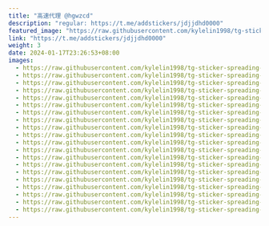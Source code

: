 ```yaml
---
title: "高速代理 @hgwzcd"
description: "regular: https://t.me/addstickers/jdjjdhd0000"
featured_image: "https://raw.githubusercontent.com/kylelin1998/tg-sticker-spreading-worldwide-images/main/img/ddb42fb0-b5ce-43aa-90e0-dcbc735be00f.jpg"
link: "https://t.me/addstickers/jdjjdhd0000"
weight: 3
date: 2024-01-17T23:26:53+08:00
images:
  - https://raw.githubusercontent.com/kylelin1998/tg-sticker-spreading-worldwide-images/main/img/ddb42fb0-b5ce-43aa-90e0-dcbc735be00f.jpg
  - https://raw.githubusercontent.com/kylelin1998/tg-sticker-spreading-worldwide-images/main/img/c232291a-00b6-4a8d-b4f2-3ee5d90e5e60.jpg
  - https://raw.githubusercontent.com/kylelin1998/tg-sticker-spreading-worldwide-images/main/img/786d13a6-a3f0-4d66-b542-2650802c44ff.jpg
  - https://raw.githubusercontent.com/kylelin1998/tg-sticker-spreading-worldwide-images/main/img/d3006fb1-e0e5-4525-813b-0208de268137.jpg
  - https://raw.githubusercontent.com/kylelin1998/tg-sticker-spreading-worldwide-images/main/img/c83d4270-f37d-4750-9505-1ba7c0a2490e.jpg
  - https://raw.githubusercontent.com/kylelin1998/tg-sticker-spreading-worldwide-images/main/img/bb65bc8e-eb52-4ce3-9ace-170b05b72c50.jpg
  - https://raw.githubusercontent.com/kylelin1998/tg-sticker-spreading-worldwide-images/main/img/302eb7eb-92c1-4a4e-b5a7-a66f87b02911.jpg
  - https://raw.githubusercontent.com/kylelin1998/tg-sticker-spreading-worldwide-images/main/img/3489e6c6-ea85-4dd5-83b1-ce73dc820882.jpg
  - https://raw.githubusercontent.com/kylelin1998/tg-sticker-spreading-worldwide-images/main/img/33799ff6-093a-4734-9506-ed2381f461e7.jpg
  - https://raw.githubusercontent.com/kylelin1998/tg-sticker-spreading-worldwide-images/main/img/972750bc-3b39-47b0-8f19-8f9983cecf35.jpg
  - https://raw.githubusercontent.com/kylelin1998/tg-sticker-spreading-worldwide-images/main/img/829c18de-37bc-4593-84d5-e13c8b4dddec.jpg
  - https://raw.githubusercontent.com/kylelin1998/tg-sticker-spreading-worldwide-images/main/img/4ecae37f-d6a4-42da-8d8c-d32127ac188b.jpg
  - https://raw.githubusercontent.com/kylelin1998/tg-sticker-spreading-worldwide-images/main/img/a2d0c0ea-a4ab-4bbc-ac35-c2fe29140691.jpg
  - https://raw.githubusercontent.com/kylelin1998/tg-sticker-spreading-worldwide-images/main/img/2c5403f9-c128-4e0e-b701-8c1248dce876.jpg
  - https://raw.githubusercontent.com/kylelin1998/tg-sticker-spreading-worldwide-images/main/img/19335237-305e-456e-be23-61d15c8afa09.jpg
  - https://raw.githubusercontent.com/kylelin1998/tg-sticker-spreading-worldwide-images/main/img/1821e6af-dec2-44e5-b885-17b054cb6645.jpg
  - https://raw.githubusercontent.com/kylelin1998/tg-sticker-spreading-worldwide-images/main/img/4bcc1a95-835b-42b3-83ab-052c6e1ff0ff.jpg
  - https://raw.githubusercontent.com/kylelin1998/tg-sticker-spreading-worldwide-images/main/img/0936ecbe-95fb-4de4-bafc-92d0481d08d4.jpg
  - https://raw.githubusercontent.com/kylelin1998/tg-sticker-spreading-worldwide-images/main/img/e2a38de8-f2eb-47d9-959c-41d7da9e1c40.jpg
  - https://raw.githubusercontent.com/kylelin1998/tg-sticker-spreading-worldwide-images/main/img/1de66d21-22cd-446a-9084-039694e439c2.jpg
---
```

